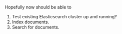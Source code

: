 Hopefully now should be able to 
1. Test existing Elasticsearch cluster up and running? 
2. Index documents.
3. Search for documents.